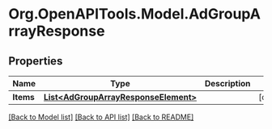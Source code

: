 # Org.OpenAPITools.Model.AdGroupArrayResponse

## Properties

Name | Type | Description | Notes
------------ | ------------- | ------------- | -------------
**Items** | [**List&lt;AdGroupArrayResponseElement&gt;**](AdGroupArrayResponseElement.md) |  | [optional] 

[[Back to Model list]](../README.md#documentation-for-models) [[Back to API list]](../README.md#documentation-for-api-endpoints) [[Back to README]](../README.md)

